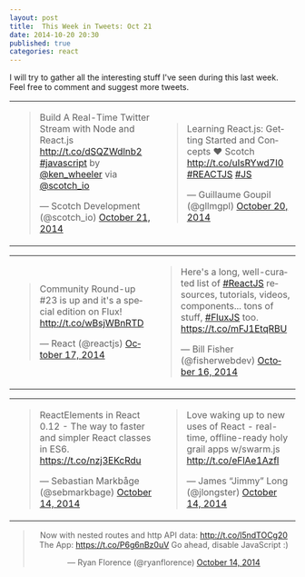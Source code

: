 ```yaml
---
layout: post
title:  This Week in Tweets: Oct 21
date: 2014-10-20 20:30
published: true
categories: react
---
```

I will try to gather all the interesting stuff I've seen during this last week. Feel free to comment and suggest more tweets.

<script async src="//platform.twitter.com/widgets.js" charset="utf-8"></script>

<center>
<table>
    <tr>
        <td><blockquote class="twitter-tweet" lang="en"><p>Build A Real-Time Twitter Stream with Node and React.js <a href="http://t.co/dSQZWdlnb2">http://t.co/dSQZWdlnb2</a> <a href="https://twitter.com/hashtag/javascript?src=hash">#javascript</a> by <a href="https://twitter.com/ken_wheeler">@ken_wheeler</a> via <a href="https://twitter.com/scotch_io">@scotch_io</a></p>&mdash; Scotch Development (@scotch_io) <a href="https://twitter.com/scotch_io/status/524602517041451008">October 21, 2014</a></blockquote></td>
        <td><blockquote class="twitter-tweet" lang="es"><p>Learning React.js: Getting Started and Concepts ♥ Scotch <a href="http://t.co/uIsRYwd7I0">http://t.co/uIsRYwd7I0</a> <a href="https://twitter.com/hashtag/REACTJS?src=hash">#REACTJS</a> <a href="https://twitter.com/hashtag/JS?src=hash">#JS</a></p>&mdash; Guillaume Goupil (@gllmgpl) <a href="https://twitter.com/gllmgpl/status/524227920202854401">October 20, 2014</a></blockquote></td>
    </tr>
</table>

<table>
    <tr>
        <td><blockquote class="twitter-tweet" lang="es"><p>Community Round-up #23 is up and it&#39;s a special edition on Flux! <a href="http://t.co/wBsjWBnRTD">http://t.co/wBsjWBnRTD</a></p>&mdash; React (@reactjs) <a href="https://twitter.com/reactjs/status/523134831325368320">October 17, 2014</a></blockquote></td>
        <td><blockquote class="twitter-tweet" data-cards="hidden" lang="es"><p>Here&#39;s a long, well-curated list of <a href="https://twitter.com/hashtag/ReactJS?src=hash">#ReactJS</a> resources, tutorials, videos, components... tons of stuff, <a href="https://twitter.com/hashtag/FluxJS?src=hash">#FluxJS</a> too. <a href="https://t.co/mFJ1EtqRBU">https://t.co/mFJ1EtqRBU</a></p>&mdash; Bill Fisher (@fisherwebdev) <a href="https://twitter.com/fisherwebdev/status/522641614737793024">October 16, 2014</a></blockquote></td>
    </tr>
</table>

<table>
    <tr>
        <td><blockquote class="twitter-tweet" lang="es"><p>ReactElements in React 0.12 - The way to faster and simpler React classes in ES6. <a href="https://t.co/nzj3EKcRdu">https://t.co/nzj3EKcRdu</a></p>&mdash; Sebastian Markbåge (@sebmarkbage) <a href="https://twitter.com/sebmarkbage/status/522087835193856001">October 14, 2014</a></blockquote></td>
        <td><blockquote class="twitter-tweet" lang="es"><p>Love waking up to new uses of React - real-time, offline-ready holy grail apps w/swarm.js <a href="http://t.co/eFlAe1Azfl">http://t.co/eFlAe1Azfl</a></p>&mdash; James “Jimmy” Long (@jlongster) <a href="https://twitter.com/jlongster/status/522029490244165632">October 14, 2014</a></blockquote></td>
    </tr>
</table>

<blockquote class="twitter-tweet" data-cards="hidden" lang="en"><p>Now with nested routes and http API data:&#10;<a href="http://t.co/l5ndTOCg20">http://t.co/l5ndTOCg20</a>&#10;&#10;The App:&#10;<a href="https://t.co/P6g6nBz0uV">https://t.co/P6g6nBz0uV</a>&#10;&#10;Go ahead, disable JavaScript :)</p>&mdash; Ryan Florence (@ryanflorence) <a href="https://twitter.com/ryanflorence/status/522078970079346689">October 14, 2014</a></blockquote>
</center>